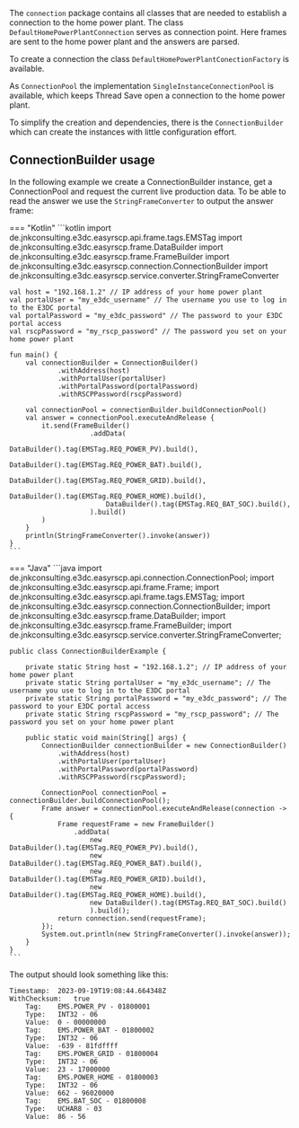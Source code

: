 The `connection` package contains all classes that are needed to establish a connection to the home power plant.
The class `DefaultHomePowerPlantConnection` serves as connection point. Here frames are sent to the home power plant and the answers are parsed.

To create a connection the class `DefaultHomePowerPlantConectionFactory` is available.

As `ConnectionPool` the implementation `SingleInstanceConnectionPool` is available, which keeps Thread Save open a connection to the home power plant.

To simplify the creation and dependencies, there is the `ConnectionBuilder` which can create the instances with little configuration effort.

## ConnectionBuilder usage

In the following example we create a ConnectionBuilder instance, get a ConnectionPool and request the current live production data.
To be able to read the answer we use the `StringFrameConverter` to output the answer frame:

=== "Kotlin"
    ```kotlin
    import de.jnkconsulting.e3dc.easyrscp.api.frame.tags.EMSTag
    import de.jnkconsulting.e3dc.easyrscp.frame.DataBuilder
    import de.jnkconsulting.e3dc.easyrscp.frame.FrameBuilder
    import de.jnkconsulting.e3dc.easyrscp.connection.ConnectionBuilder
    import de.jnkconsulting.e3dc.easyrscp.service.converter.StringFrameConverter

    val host = "192.168.1.2" // IP address of your home power plant
    val portalUser = "my_e3dc_username" // The username you use to log in to the E3DC portal
    val portalPassword = "my_e3dc_password" // The password to your E3DC portal access
    val rscpPassword = "my_rscp_password" // The password you set on your home power plant

    fun main() {
        val connectionBuilder = ConnectionBuilder()
                .withAddress(host)
                .withPortalUser(portalUser)
                .withPortalPassword(portalPassword)
                .withRSCPPassword(rscpPassword)
    
        val connectionPool = connectionBuilder.buildConnectionPool()
        val answer = connectionPool.executeAndRelease {
            it.send(FrameBuilder()
                        .addData(
                            DataBuilder().tag(EMSTag.REQ_POWER_PV).build(),
                            DataBuilder().tag(EMSTag.REQ_POWER_BAT).build(),
                            DataBuilder().tag(EMSTag.REQ_POWER_GRID).build(),
                            DataBuilder().tag(EMSTag.REQ_POWER_HOME).build(),
                            DataBuilder().tag(EMSTag.REQ_BAT_SOC).build(),
                        ).build()
            )
        }
        println(StringFrameConverter().invoke(answer))
    }
    ```
=== "Java"
    ```java
    import de.jnkconsulting.e3dc.easyrscp.api.connection.ConnectionPool;
    import de.jnkconsulting.e3dc.easyrscp.api.frame.Frame;
    import de.jnkconsulting.e3dc.easyrscp.api.frame.tags.EMSTag;
    import de.jnkconsulting.e3dc.easyrscp.connection.ConnectionBuilder;
    import de.jnkconsulting.e3dc.easyrscp.frame.DataBuilder;
    import de.jnkconsulting.e3dc.easyrscp.frame.FrameBuilder;
    import de.jnkconsulting.e3dc.easyrscp.service.converter.StringFrameConverter;
    
    public class ConnectionBuilderExample {
    
        private static String host = "192.168.1.2"; // IP address of your home power plant
        private static String portalUser = "my_e3dc_username"; // The username you use to log in to the E3DC portal
        private static String portalPassword = "my_e3dc_password"; // The password to your E3DC portal access
        private static String rscpPassword = "my_rscp_password"; // The password you set on your home power plant
    
        public static void main(String[] args) {
            ConnectionBuilder connectionBuilder = new ConnectionBuilder()
                .withAddress(host)
                .withPortalUser(portalUser)
                .withPortalPassword(portalPassword)
                .withRSCPPassword(rscpPassword);
    
            ConnectionPool connectionPool = connectionBuilder.buildConnectionPool();
            Frame answer = connectionPool.executeAndRelease(connection -> {
                Frame requestFrame = new FrameBuilder()
                    .addData(
                        new DataBuilder().tag(EMSTag.REQ_POWER_PV).build(),
                        new DataBuilder().tag(EMSTag.REQ_POWER_BAT).build(),
                        new DataBuilder().tag(EMSTag.REQ_POWER_GRID).build(),
                        new DataBuilder().tag(EMSTag.REQ_POWER_HOME).build(),
                        new DataBuilder().tag(EMSTag.REQ_BAT_SOC).build()
                        ).build();
                return connection.send(requestFrame);
            });
            System.out.println(new StringFrameConverter().invoke(answer));
        }
    }
    ```

The output should look something like this:
```text
Timestamp:	2023-09-19T19:08:44.664348Z
WithChecksum:	true
	Tag:	EMS.POWER_PV - 01800001
	Type:	INT32 - 06
	Value:	0 - 00000000
	Tag:	EMS.POWER_BAT - 01800002
	Type:	INT32 - 06
	Value:	-639 - 81fdffff
	Tag:	EMS.POWER_GRID - 01800004
	Type:	INT32 - 06
	Value:	23 - 17000000
	Tag:	EMS.POWER_HOME - 01800003
	Type:	INT32 - 06
	Value:	662 - 96020000
	Tag:	EMS.BAT_SOC - 01800008
	Type:	UCHAR8 - 03
	Value:	86 - 56
```
